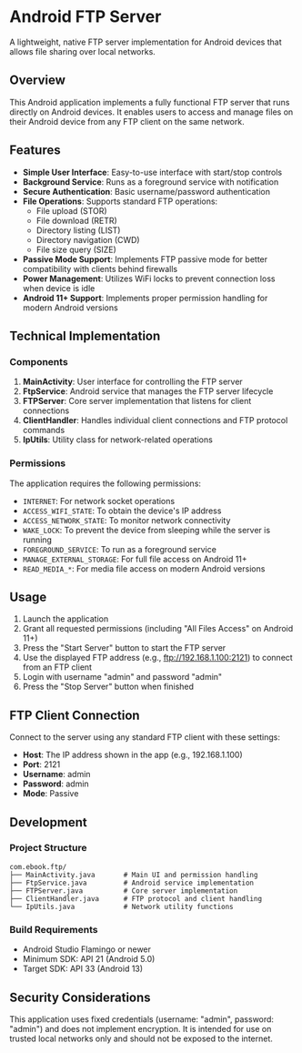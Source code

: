 # Android FTP Server

A lightweight, native FTP server implementation for Android devices that allows file sharing over local networks.

## Overview

This Android application implements a fully functional FTP server that runs directly on Android devices. It enables users to access and manage files on their Android device from any FTP client on the same network.

## Features

- **Simple User Interface**: Easy-to-use interface with start/stop controls
- **Background Service**: Runs as a foreground service with notification
- **Secure Authentication**: Basic username/password authentication
- **File Operations**: Supports standard FTP operations:
  - File upload (STOR)
  - File download (RETR)
  - Directory listing (LIST)
  - Directory navigation (CWD)
  - File size query (SIZE)
- **Passive Mode Support**: Implements FTP passive mode for better compatibility with clients behind firewalls
- **Power Management**: Utilizes WiFi locks to prevent connection loss when device is idle
- **Android 11+ Support**: Implements proper permission handling for modern Android versions

## Technical Implementation

### Components

1. **MainActivity**: User interface for controlling the FTP server
2. **FtpService**: Android service that manages the FTP server lifecycle
3. **FTPServer**: Core server implementation that listens for client connections
4. **ClientHandler**: Handles individual client connections and FTP protocol commands
5. **IpUtils**: Utility class for network-related operations

### Permissions

The application requires the following permissions:
- `INTERNET`: For network socket operations
- `ACCESS_WIFI_STATE`: To obtain the device's IP address
- `ACCESS_NETWORK_STATE`: To monitor network connectivity
- `WAKE_LOCK`: To prevent the device from sleeping while the server is running
- `FOREGROUND_SERVICE`: To run as a foreground service
- `MANAGE_EXTERNAL_STORAGE`: For full file access on Android 11+
- `READ_MEDIA_*`: For media file access on modern Android versions

## Usage

1. Launch the application
2. Grant all requested permissions (including "All Files Access" on Android 11+)
3. Press the "Start Server" button to start the FTP server
4. Use the displayed FTP address (e.g., ftp://192.168.1.100:2121) to connect from an FTP client
5. Login with username "admin" and password "admin"
6. Press the "Stop Server" button when finished

## FTP Client Connection

Connect to the server using any standard FTP client with these settings:
- **Host**: The IP address shown in the app (e.g., 192.168.1.100)
- **Port**: 2121
- **Username**: admin
- **Password**: admin
- **Mode**: Passive

## Development

### Project Structure

```
com.ebook.ftp/
├── MainActivity.java       # Main UI and permission handling
├── FtpService.java         # Android service implementation
├── FTPServer.java          # Core server implementation
├── ClientHandler.java      # FTP protocol and client handling
└── IpUtils.java            # Network utility functions
```

### Build Requirements

- Android Studio Flamingo or newer
- Minimum SDK: API 21 (Android 5.0)
- Target SDK: API 33 (Android 13)

## Security Considerations

This application uses fixed credentials (username: "admin", password: "admin") and does not implement encryption. It is intended for use on trusted local networks only and should not be exposed to the internet.


